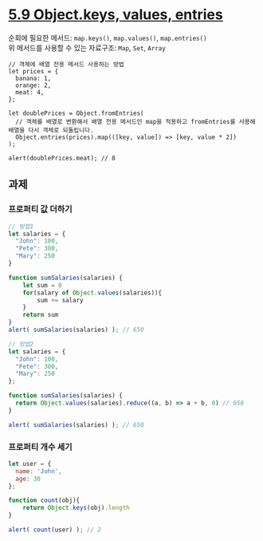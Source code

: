 # [5.9 Object.keys, values, entries](https://ko.javascript.info/keys-values-entries)

순회에 필요한 메서드: `map.keys()`, `map.values()`, `map.entries()`<br>
위 메서드를 사용할 수 있는 자료구조: `Map`, `Set`, `Array`

```
// 객체에 배열 전용 메서드 사용하는 방법
let prices = {
  banana: 1,
  orange: 2,
  meat: 4,
};

let doublePrices = Object.fromEntries(
  // 객체를 배열로 변환해서 배열 전용 메서드인 map을 적용하고 fromEntries를 사용해 배열을 다시 객체로 되돌립니다.
  Object.entries(prices).map(([key, value]) => [key, value * 2])
);

alert(doublePrices.meat); // 8
```

## 과제
### 프로퍼티 값 더하기
```javascript
// 방법1
let salaries = {
  "John": 100,
  "Pete": 300,
  "Mary": 250
}

function sumSalaries(salaries) {
    let sum = 0
    for(salary of Object.values(salaries)){
        sum += salary
    }
    return sum
}
alert( sumSalaries(salaries) ); // 650
```
```javascript
// 방법2
let salaries = {
  "John": 100,
  "Pete": 300,
  "Mary": 250
};

function sumSalaries(salaries) {
  return Object.values(salaries).reduce((a, b) => a + b, 0) // 650
}

alert( sumSalaries(salaries) ); // 650
```

### 프로퍼티 개수 세기
```javascript
let user = {
  name: 'John',
  age: 30
};

function count(obj){
    return Object.keys(obj).length
}

alert( count(user) ); // 2
```
